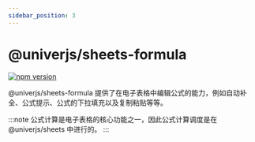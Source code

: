 ```yaml
---
sidebar_position: 3
---
```


# @univerjs/sheets-formula

[![npm version](https://img.shields.io/npm/v/@univerjs/sheets-formula)](https://npmjs.org/package/@univerjs/sheets-formula)

@univerjs/sheets-formula 提供了在电子表格中编辑公式的能力，例如自动补全、公式提示、公式的下拉填充以及复制粘贴等等。

:::note
公式计算是电子表格的核心功能之一，因此公式计算调度是在 @univerjs/sheets 中进行的。
:::
